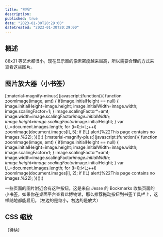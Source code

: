 ```yaml
---
title: "检视"
description:
published: true
date: "2023-01-30T20:29:00"
dateCreated: "2023-01-30T20:29:00"
---
```


## 概述

88x31 等艺术都很小，现在显示器的像素密度越来越高，所以需要合理的方式来查看这些图片。

## 图片放大器（小书签）

[:material-magnify-minus:](javascript:(function(){ function zoomImage(image, amt) { if(image.initialHeight == null) { image.initialHeight=image.height; image.initialWidth=image.width; image.scalingFactor=1; } image.scalingFactor*=amt; image.width=image.scalingFactor*image.initialWidth; image.height=image.scalingFactor*image.initialHeight; } var i,L=document.images.length; for (i=0;i<L;++i) zoomImage(document.images[i],.5); if (!L) alert(%22This page contains no images.%22); })();)
[:material-magnify-plus:](javascript:(function(){ function zoomImage(image, amt) { if(image.initialHeight == null) { image.initialHeight=image.height; image.initialWidth=image.width; image.scalingFactor=1; } image.scalingFactor*=amt; image.width=image.scalingFactor*image.initialWidth; image.height=image.scalingFactor*image.initialHeight; } var i,L=document.images.length; for (i=0;i<L;++i) zoomImage(document.images[i], 2); if (!L) alert(%22This page contains no images.%22); })();)

一些页面的图片附近会有这种按钮，这是来自 Jesse 的 Bookmarks 收集页面的小书签，如果你在桌面平台查看此博物馆，那么推荐拖动按钮到书签工具栏上，这样随地都能启用。（左边的是缩小，右边的是放大）

## CSS 缩放

〔待续〕
